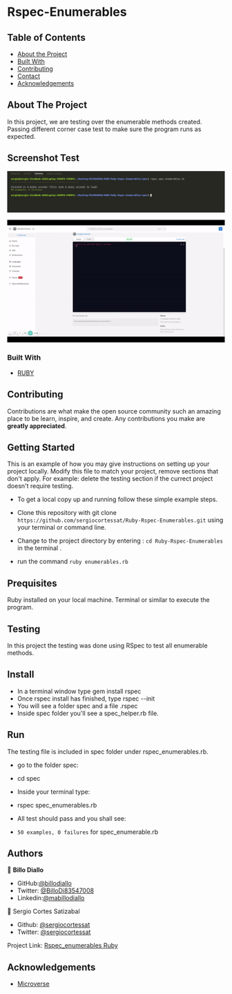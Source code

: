 # Rspec-Enumerables

## Table of Contents

* [About the Project](#about-the-project)
* [Built With](#built-with)
* [Contributing](#contributing)
* [Contact](#contact)
* [Acknowledgements](#acknowledgements)



<!-- ABOUT THE PROJECT   -->
## About The Project
In this project, we are testing over the enumerable methods created. Passing different corner case test to make sure the program runs as expected. 

## Screenshot Test

<p align="center">
  <img height="auto" src="Screenshot.png">
</p>

<p align="center">
<img height="auto" src="rspec_enumerables.gif">
</p>

### Built With

* [RUBY](https://github.com/sergiocortessat/Ruby-Rspec-Enumerables/tree/rspec)

## Contributing

Contributions are what make the open source community such an amazing place to be learn, inspire, and create. Any contributions you make are **greatly appreciated**.

## Getting Started
This is an example of how you may give instructions on setting up your project locally. Modify this file to match your project, remove sections that don't apply. For example: delete the testing section if the currect project doesn't require testing.

- To get a local copy up and running follow these simple example steps.

- Clone this repository with git clone ```https://github.com/sergiocortessat/Ruby-Rspec-Enumerables.git``` using your terminal or command line.
- Change to the project directory by entering :
```cd Ruby-Rspec-Enumerables``` in the terminal .
- run the command ```ruby enumerables.rb```

## Prequisites

Ruby installed on your local machine.
Terminal or similar to execute the program.

## Testing
In this project the testing was done using RSpec to test all enumerable  methods.

## Install
- In a terminal window type gem install rspec
- Once rspec install has finished, type rspec --init
- You will see a folder spec and a file .rspec
- Inside spec folder you'll see a spec_helper.rb file.

## Run
The testing file is included in spec folder under rspec_enumerables.rb.
- go to the folder spec: 
- cd spec
- Inside your terminal type: 
- rspec spec_enumerables.rb
- All test should pass and you shall see:

 - `50 examples, 0 failures` for spec_enumerable.rb
 

## Authors

👤 **Billo Diallo**

- GitHub:[@billodiallo](https://github.com/billodiallo)
- Twitter: [@BilloDi83547008](https://twitter.com/BilloDi83547008)
- Linkedin:[@mabillodiallo](https://www.linkedin.com/in/mabillodiallo/)

👤 Sergio Cortes Satizabal

- Github: [@sergiocortessat](https://github.com/sergiocortessat)
- Twitter: [@sergiocortessat](https://twitter.com/sergiocortessat)



Project Link: [Rspec_enumerables Ruby](https://github.com/sergiocortessat/Ruby-Rspec-Enumerables/issues/2)


<!-- ACKNOWLEDGEMENTS -->
## Acknowledgements

* [Microverse](https://www.microverse.org/)


